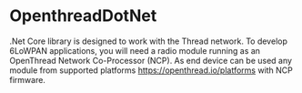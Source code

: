 # OpenthreadDotNet
.Net Core library is designed to work with the Thread network. To develop 6LoWPAN applications, you will need a radio module running as an OpenThread Network Co-Processor (NCP).
As end device can be used any module from supported platforms https://openthread.io/platforms with NCP firmware.

